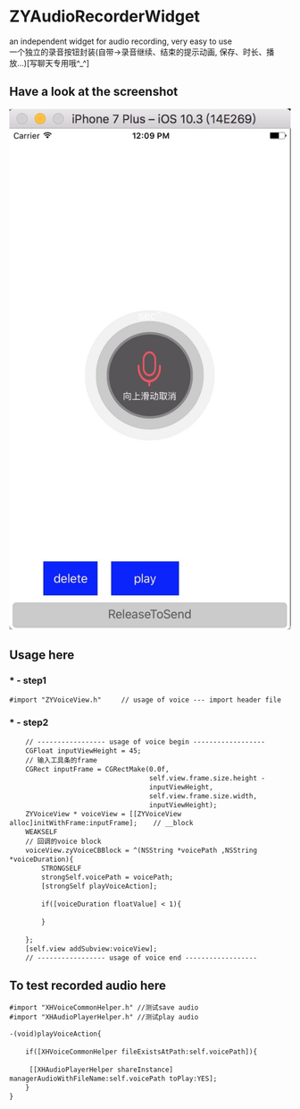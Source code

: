 # ZYAudioRecorderWidget
an independent widget for audio recording, very easy to use</br>
一个独立的录音按钮封装(自带->录音继续、结束的提示动画, 保存、时长、播放...)[写聊天专用哦^_^]
## Have a look at the screenshot
![image](https://github.com/wustzhy/ZYAudioRecorderWidget/blob/master/screenshots/recording.png)
## Usage here
### * - step1
```
#import "ZYVoiceView.h"     // usage of voice --- import header file
```
### * - step2
```
    // ----------------- usage of voice begin ------------------
    CGFloat inputViewHeight = 45;
    // 输入工具条的frame
    CGRect inputFrame = CGRectMake(0.0f,
                                   self.view.frame.size.height -
                                   inputViewHeight,
                                   self.view.frame.size.width,
                                   inputViewHeight);
    ZYVoiceView * voiceView = [[ZYVoiceView alloc]initWithFrame:inputFrame];    // __block
    WEAKSELF
    // 回调的voice block
    voiceView.zyVoiceCBBlock = ^(NSString *voicePath ,NSString *voiceDuration){
        STRONGSELF
        strongSelf.voicePath = voicePath;
        [strongSelf playVoiceAction];
        
        if([voiceDuration floatValue] < 1){
            
        }
        
    };
    [self.view addSubview:voiceView];
    // ----------------- usage of voice end ------------------

```

## To test recorded audio here
```
#import "XHVoiceCommonHelper.h" //测试save audio
#import "XHAudioPlayerHelper.h" //测试play audio
```
```
-(void)playVoiceAction{
    
    if([XHVoiceCommonHelper fileExistsAtPath:self.voicePath]){
        
     [[XHAudioPlayerHelper shareInstance] managerAudioWithFileName:self.voicePath toPlay:YES];
    }
}
```
